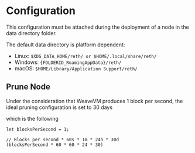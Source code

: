 # Configuration

This configuration must be attached during the deployment of a node in the data directory folder.

The default data directory is platform dependent:

- Linux: `$XDG_DATA_HOME/reth/ or $HOME/.local/share/reth/`
- Windows: `{FOLDERID_RoamingAppData}/reth/`
- macOS: `$HOME/Library/Application Support/reth/`

## Prune Node

Under the consideration that WeaveVM produces 1 block per second, the ideal pruning configuration is set to 30 days

which is the following

```
let blocksPerSecond = 1;

// Blocks per second * 60s * 1m * 24h * 30d
(blocksPerSecond * 60 * 60 * 24 * 30)
```



